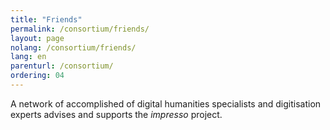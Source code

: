 ```yaml
---
title: "Friends"
permalink: /consortium/friends/
layout: page
nolang: /consortium/friends/
lang: en
parenturl: /consortium/
ordering: 04
---
```


A network of accomplished of digital humanities specialists and digitisation experts advises and supports the *impresso* project.
